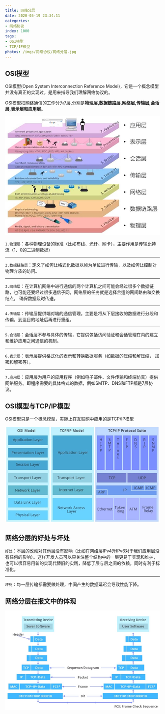 ```yaml
---
title: 网络分层
date: 2020-05-19 23:34:11
categories:
- 网络协议
index: 1000
tags:
- OSI模型
- TCP/IP模型
photos: /imgs/网络协议/网络分层.jpg
---
```


## OSI模型

OSI模型(Open System Interconnection Reference Model)，它是一个概念模型并没有真正的实现过，是用来指导我们理解网络协议的。

OSI模型把网络通信的工作分为7层,分别是**物理层,数据链路层,网络层,传输层,会话层,表示层和应用层**。

<!--more-->

![OSI模型](/imgs/网络协议/网络分层/OSI模型.jpg)

`1.物理层`：各种物理设备的标准（比如布线、光纤、网卡），主要作用是传输比特流（1、0的二进制数据）
___
`2.数据链路层`：定义了如何让格式化数据以帧为单位进行传输，以及如何让控制对物理介质的访问。
___
`3.网络层`：在计算机网络中进行通信的两个计算机之间可能会经过很多个数据链路，也可能还要经过很多通信子网，网络层的任务就是选择合适的网间路由和交换结点， 确保数据及时传送。
___
`4.传输层`：传输层提供端对端的通信管理。主要是将从下层接收的数据进行分段和传输，到达目的地址后再进行重组。
___
`5.会话层`：会话层不参与具体的传输，它提供包括访问验证和会话管理在内的建立和维护应用之间通信的机制。
___
`6.表示层`：表示层提供格式化的表示和转换数据服务（如数据的压缩和解压缩， 加密和解密等）。
___
`7.应用层`：应用层为用户的应用程序（例如电子邮件、文件传输和终端仿真）提供网络服务。即程序需要的具体格式的数据，例如SMTP、DNS和FTP都是7层协议。

## OSI模型与TCP/IP模型

OSI模型只是一个概念模型，实际上在互联网中应用的是TCP/IP模型

![OSI模型](/imgs/网络协议/网络分层/OSI模型与TCPIP模型.jpg)

## 网络分层的好处与坏处

`好处`：本层的改动对其他层没有影响（比如在网络层IPv4升IPv6对于我们应用层没有任何的影响）。这样开发人员可以只关注整个结构中的一层更易于实现和维护，也可以很容易用新的实现代替旧的实践，降低了层与层之间的依赖，同时有利于标准化。
___
`坏处`：每一层传输都需要做处理，中间产生的数据延迟会导致性能下降。

## 网络分层在报文中的体现

![OSI模型](/imgs/网络协议/网络分层/网络分层在报文中的体现.jpg)